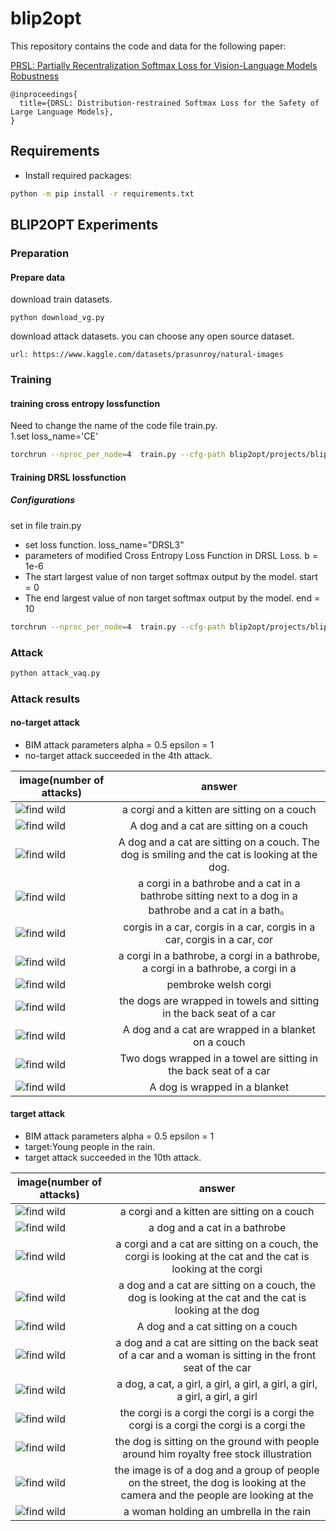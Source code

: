 # blip2opt

This repository contains the code and data for the following paper:

[PRSL: Partially Recentralization Softmax Loss for Vision-Language Models Robustness](https://arxiv.org/abs/2402.03627)

```
@inproceedings{ 
  title={DRSL: Distribution-restrained Softmax Loss for the Safety of Large Language Models},
}
```





## Requirements

- Install required packages:

```bash
python -m pip install -r requirements.txt
```

## BLIP2OPT Experiments

### Preparation

#### Prepare data

download train datasets.

```
python download_vg.py
```
download attack datasets. you can choose any open source dataset.
```
url: https://www.kaggle.com/datasets/prasunroy/natural-images
```

### Training

#### training cross entropy lossfunction

Need to change the name of the code file train.py.  
1.set loss_name='CE'

```bash
torchrun --nproc_per_node=4  train.py --cfg-path blip2opt/projects/blip2/train/caption_coco_vqa_ft.yaml
```

#### Training DRSL lossfunction

##### Configurations

set in file train.py

 
- set loss function. loss_name="DRSL3"
- parameters of modified Cross Entropy Loss Function in DRSL Loss. b = 1e-6
- The start largest value of non target softmax output by the model. start = 0
- The end largest value of non target softmax output by the model. end = 10
 

```bash
torchrun --nproc_per_node=4  train.py --cfg-path blip2opt/projects/blip2/train/caption_coco_vqa_ft.yaml
```

### Attack

```bash
python attack_vaq.py
```

### Attack results

####  no-target attack
- BIM attack parameters alpha = 0.5 epsilon = 1 
- no-target attack succeeded in the 4th attack. 

 image(number of attacks)   |                                               answer                                                
------------|:---------------------------------------------------------------------------------------------------:
![find wild](./attackedImages/1695367673/1.jpg)| a corgi and a kitten are sitting on a couch
![find wild](./attackedImages/1695367673/2.jpg)| A dog and a cat are sitting on a couch
![find wild](./attackedImages/1695367673/3.jpg)| A dog and a cat are sitting on a couch. The dog is smiling and the cat is looking at the dog.
![find wild](./attackedImages/1695367673/4.jpg)| a corgi in a bathrobe and a cat in a bathrobe sitting next to a dog in a bathrobe and a cat in a bath。
![find wild](./attackedImages/1695367673/5.jpg)| corgis in a car, corgis in a car, corgis in a car, corgis in a car, cor
![find wild](./attackedImages/1695367673/6.jpg)| a corgi in a bathrobe, a corgi in a bathrobe, a corgi in a bathrobe, a corgi in a
![find wild](./attackedImages/1695367673/7.jpg)| pembroke welsh corgi
![find wild](./attackedImages/1695367673/8.jpg)| the dogs are wrapped in towels and sitting in the back seat of a car
![find wild](./attackedImages/1695367673/9.jpg)| A dog and a cat are wrapped in a blanket on a couch
![find wild](./attackedImages/1695367673/10.jpg)| Two dogs wrapped in a towel are sitting in the back seat of a car
![find wild](./attackedImages/1695367673/11.jpg)| A dog is wrapped in a blanket
 

 
####  target attack


- BIM attack parameters alpha = 0.5 epsilon = 1  
- target:Young people in the rain.   
- target attack succeeded in the 10th attack. 

image(number of attacks)   |                                               answer                                                
------------|:---------------------------------------------------------------------------------------------------:
![find wild](./attackedImages/1695368625/1.jpg)|  a corgi and a kitten are sitting on a couch
![find wild](./attackedImages/1695368625/2.jpg)|  a dog and a cat in a bathrobe
![find wild](./attackedImages/1695368625/3.jpg)|  a corgi and a cat are sitting on a couch, the corgi is looking at the cat and the cat is looking at the corgi
![find wild](./attackedImages/1695368625/4.jpg)|  a dog and a cat are sitting on a couch, the dog is looking at the cat and the cat is looking at the dog
![find wild](./attackedImages/1695368625/5.jpg)|  A dog and a cat sitting on a couch
![find wild](./attackedImages/1695368625/6.jpg)|  a dog and a cat are sitting on the back seat of a car and a woman is sitting in the front seat of the car
![find wild](./attackedImages/1695368625/7.jpg)|  a dog, a cat, a girl, a girl, a girl, a girl, a girl, a girl, a girl, a girl
![find wild](./attackedImages/1695368625/8.jpg)|  the corgi is a corgi the corgi is a corgi the corgi is a corgi the corgi is a corgi the
![find wild](./attackedImages/1695368625/9.jpg)|  the dog is sitting on the ground with people around him royalty free stock illustration
![find wild](./attackedImages/1695368625/10.jpg)|  the image is of a dog and a group of people on the street, the dog is looking at the camera and the people are looking at the
![find wild](./attackedImages/1695368625/11.jpg)|  a woman holding an umbrella in the rain





 
